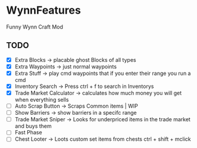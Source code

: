 # WynnFeatures
Funny Wynn Craft Mod

## TODO
- [x] Extra Blocks -> placable ghost Blocks of all types
- [x] Extra Waypoints -> just normal waypoints
- [x] Extra Stuff -> play cmd waypoints that if you enter their range you run a cmd
- [x] Inventory Search -> Press ctrl + f to search in Inventorys
- [x] Trade Market Calculator -> calculates how much money you will get when everything sells
- [ ] Auto Scrap Button -> Scraps Common items | WIP
- [ ] Show Barriers -> show barriers in a specifc range
- [ ] Trade Market Sniper -> Looks for underpriced items in the trade market and buys them
- [ ] Fast Phase
- [ ] Chest Looter -> Loots custom set items from chests ctrl + shift + mclick
